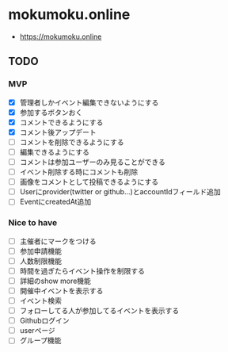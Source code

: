 # mokumoku.online
* https://mokumoku.online

## TODO
### MVP
* [x] 管理者しかイベント編集できないようにする
* [x] 参加するボタンおく
* [x] コメントできるようにする
* [x] コメント後アップデート
* [ ] コメントを削除できるようにする
* [ ] 編集できるようにする
* [ ] コメントは参加ユーザーのみ見ることができる
* [ ] イベント削除する時にコメントも削除
* [ ] 画像をコメントとして投稿できるようにする
* [ ] Userにprovider(twitter or github...)とaccountIdフィールド追加
* [ ] EventにcreatedAt追加
### Nice to have
* [ ] 主催者にマークをつける
* [ ] 参加申請機能
* [ ] 人数制限機能
* [ ] 時間を過ぎたらイベント操作を制限する
* [ ] 詳細のshow more機能
* [ ] 開催中イベントを表示する
* [ ] イベント検索
* [ ] フォローしてる人が参加してるイベントを表示する
* [ ] Githubログイン
* [ ] userページ
* [ ] グループ機能
